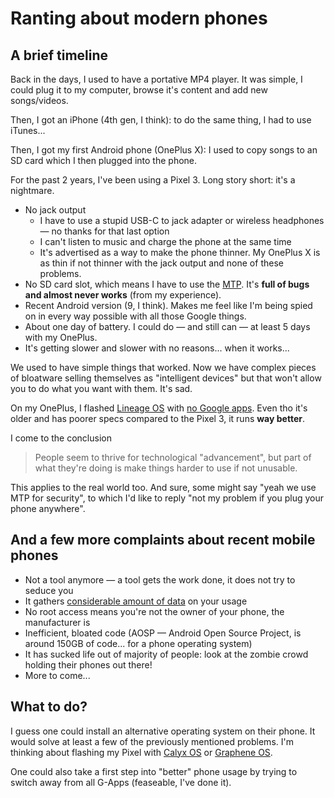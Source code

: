 # Ranting about modern phones

## A brief timeline

Back in the days, I used to have a portative MP4 player.
It was simple, I could plug it to my computer, browse it's content and add new songs/videos.

Then, I got an iPhone (4th gen, I think): to do the same thing, I had to use iTunes...

Then, I got my first Android phone (OnePlus X): I used to copy songs to an SD card which I then plugged into the phone.

For the past 2 years, I've been using a Pixel 3.
Long story short: it's a nightmare.

* No jack output
   * I have to use a stupid USB-C to jack adapter or wireless headphones &mdash; no thanks for that last option
   * I can't listen to music and charge the phone at the same time
   * It's advertised as a way to make the phone thinner. My OnePlus X is as thin if not thinner with the jack output and none of these problems.
* No SD card slot, which means I have to use the [MTP](https://wikipedia.org/wiki/Media_Transfer_Protocol). It's **full of bugs and almost never works** (from my experience).
* Recent Android version (9, I think). Makes me feel like I'm being spied on in every way possible with all those Google things.
* About one day of battery. I could do &mdash; and still can &mdash; at least 5 days with my OnePlus.
* It's getting slower and slower with no reasons... when it works...

We used to have simple things that worked.
Now we have complex pieces of bloatware selling themselves as "intelligent devices" but that won't allow you to do what you want with them.
It's sad.

On my OnePlus, I flashed [Lineage OS](https://lineageos.org) with [no Google apps](/blog/links.html#Android%20Apps).
Even tho it's older and has poorer specs compared to the Pixel 3, it runs **way better**.

I come to the conclusion

> People seem to thrive for technological "advancement", but part of what they're doing is make things harder to use if not unusable.

This applies to the real world too.
And sure, some might say "yeah we use MTP for security", to which I'd like to reply "not my problem if you plug your phone anywhere".

## And a few more complaints about recent mobile phones

* Not a tool anymore &mdash; a tool gets the work done, it does not try to seduce you
* It gathers [considerable amount of data](https://www.scss.tcd.ie/doug.leith/apple_google.pdf) on your usage
* No root access means you're not the owner of your phone, the manufacturer is
* Inefficient, bloated code (AOSP &mdash; Android Open Source Project, is around 150GB of code... for a phone operating system)
* It has sucked life out of majority of people: look at the zombie crowd holding their phones out there!
* More to come...

## What to do?

I guess one could install an alternative operating system on their phone.
It would solve at least a few of the previously mentioned problems.
I'm thinking about flashing my Pixel with [Calyx OS](https://calyxos.org/) or [Graphene OS](https://grapheneos.org).

One could also take a first step into "better" phone usage by trying to switch away from all G-Apps (feaseable, I've done it).
